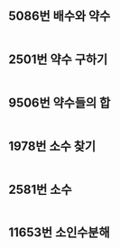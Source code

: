 
## 5086번 배수와 약수 

```C

```


## 2501번 약수 구하기 

```C

```


## 9506번 약수들의 합 

```C

```


## 1978번 소수 찾기 

```C

```


## 2581번 소수 

```C

```


## 11653번 소인수분해 

```C

```

